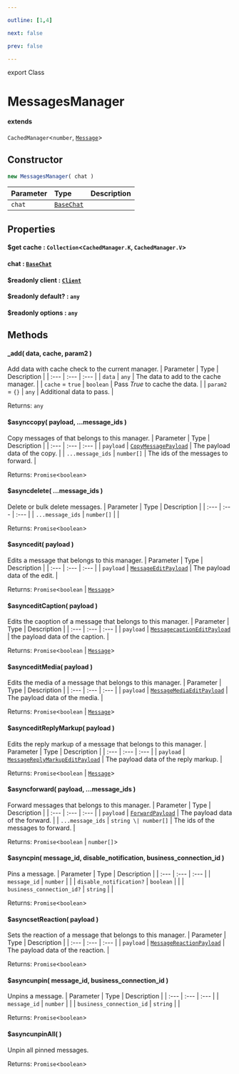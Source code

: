 ```yaml
---

outline: [1,4]

next: false

prev: false

---
```


export Class
# MessagesManager
#### extends
 `CachedManager`\<`number`, [`Message`](./Message.md)\>

## Constructor
 ```ts
 new MessagesManager( chat )
 ```
 
 | Parameter | Type | Description |
| :--- | :--- | :--- |
| `chat` | [`BaseChat`](./BaseChat.md) | |

## Properties

#### $get cache : `Collection`\<`CachedManager.K`, `CachedManager.V`\>

#### chat : [`BaseChat`](./BaseChat.md)

#### $readonly client : [`Client`](./Client.md)

#### $readonly default? : `any`

#### $readonly options : `any`

## Methods

#### _add( data, cache, param2 )
Add data with cache check to the current manager.
| Parameter | Type | Description |
| :--- | :--- | :--- |
| `data` | `any` | The data to add to the cache manager. |
| `cache` = `true` | `boolean` | Pass *True* to cache the data. |
| `param2` = `{}` | `any` | Additional data to pass. |

Returns: `any`

#### $asynccopy( payload, ...message_ids )
Copy messages of that belongs to this manager.
| Parameter | Type | Description |
| :--- | :--- | :--- |
| `payload` | [`CopyMessagePayload`](../interfaces/CopyMessagePayload.md) | The payload data of the copy. |
| `...message_ids` | `number[]` | The ids of the messages to forward. |

Returns: `Promise`\<`boolean`\>

#### $asyncdelete( ...message_ids )
Delete or bulk delete messages.
| Parameter | Type | Description |
| :--- | :--- | :--- |
| `...message_ids` | `number[]` | |

Returns: `Promise`\<`boolean`\>

#### $asyncedit( payload )
Edits a message that belongs to this manager.
| Parameter | Type | Description |
| :--- | :--- | :--- |
| `payload` | [`MessageEditPayload`](../interfaces/MessageEditPayload.md) | The payload data of the edit. |

Returns: `Promise`\<`boolean` \| [`Message`](./Message.md)\>

#### $asynceditCaption( payload )
Edits the caoption of a message that belongs to this manager.
| Parameter | Type | Description |
| :--- | :--- | :--- |
| `payload` | [`MessagecaptionEditPayload`](../interfaces/MessagecaptionEditPayload.md) | the payload data of the caption. |

Returns: `Promise`\<`boolean` \| [`Message`](./Message.md)\>

#### $asynceditMedia( payload )
Edits the media of a message that belongs to this manager.
| Parameter | Type | Description |
| :--- | :--- | :--- |
| `payload` | [`MessageMediaEditPayload`](../interfaces/MessageMediaEditPayload.md) | The payload data of the media. |

Returns: `Promise`\<`boolean` \| [`Message`](./Message.md)\>

#### $asynceditReplyMarkup( payload )
Edits the reply markup of a message that belongs to this manager.
| Parameter | Type | Description |
| :--- | :--- | :--- |
| `payload` | [`MessageReplyMarkupEditPayload`](../interfaces/MessageReplyMarkupEditPayload.md) | The payload data of the reply markup. |

Returns: `Promise`\<`boolean` \| [`Message`](./Message.md)\>

#### $asyncforward( payload, ...message_ids )
Forward messages that belongs to this manager.
| Parameter | Type | Description |
| :--- | :--- | :--- |
| `payload` | [`ForwardPayload`](../interfaces/ForwardPayload.md) | The payload data of the forward. |
| `...message_ids` | `string \| number[]` | The ids of the messages to forward. |

Returns: `Promise`\<`boolean` \| `number[]`\>

#### $asyncpin( message_id, disable_notification, business_connection_id )
Pins a message.
| Parameter | Type | Description |
| :--- | :--- | :--- |
| `message_id` | `number` | |
| `disable_notification?` | `boolean` | |
| `business_connection_id?` | `string` | |

Returns: `Promise`\<`boolean`\>

#### $asyncsetReaction( payload )
Sets the reaction of a message that belongs to this manager.
| Parameter | Type | Description |
| :--- | :--- | :--- |
| `payload` | [`MessageReactionPayload`](../interfaces/MessageReactionPayload.md) | The payload data of the reaction. |

Returns: `Promise`\<`boolean`\>

#### $asyncunpin( message_id, business_connection_id )
Unpins a message.
| Parameter | Type | Description |
| :--- | :--- | :--- |
| `message_id` | `number` | |
| `business_connection_id` | `string` | |

Returns: `Promise`\<`boolean`\>

#### $asyncunpinAll( )
Unpin all pinned messages.

Returns: `Promise`\<`boolean`\>
